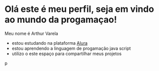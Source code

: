 # Olá este é meu perfil, seja em vindo ao mundo da progamaçao!

Meu nome é Arthur Varela
- estou estudando na plataforma [Alura](https://cursos.alura.com.br/loginForm?logout)
- estou aprendendo a linguagem de progamação java script
- utilizo o este espaço para compartilhar meus projetos




p


